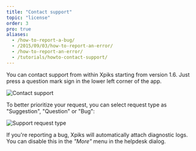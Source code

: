 ```yaml
---
title: "Contact support"
topic: "license"
order: 3
pro: true
aliases:
  - /how-to-report-a-bug/
  - /2015/09/03/how-to-report-an-error/
  - /how-to-report-an-error/
  - /tutorials/howto-contact-support/
---
```


You can contact support from within Xpiks starting from version 1.6. Just press a question mark sign in the lower left corner of the app.

![Contact support](/images/tutorials/howto/contact-support.gif)

To better prioritize your request, you can select request type as "Suggestion", "Question" or "Bug":

![Support request type](/images/tutorials/howto/support-request-type.png)

If you're reporting a bug, Xpiks will automatically attach diagnostic logs. You can disable this in the _"More"_ menu in the helpdesk dialog.
